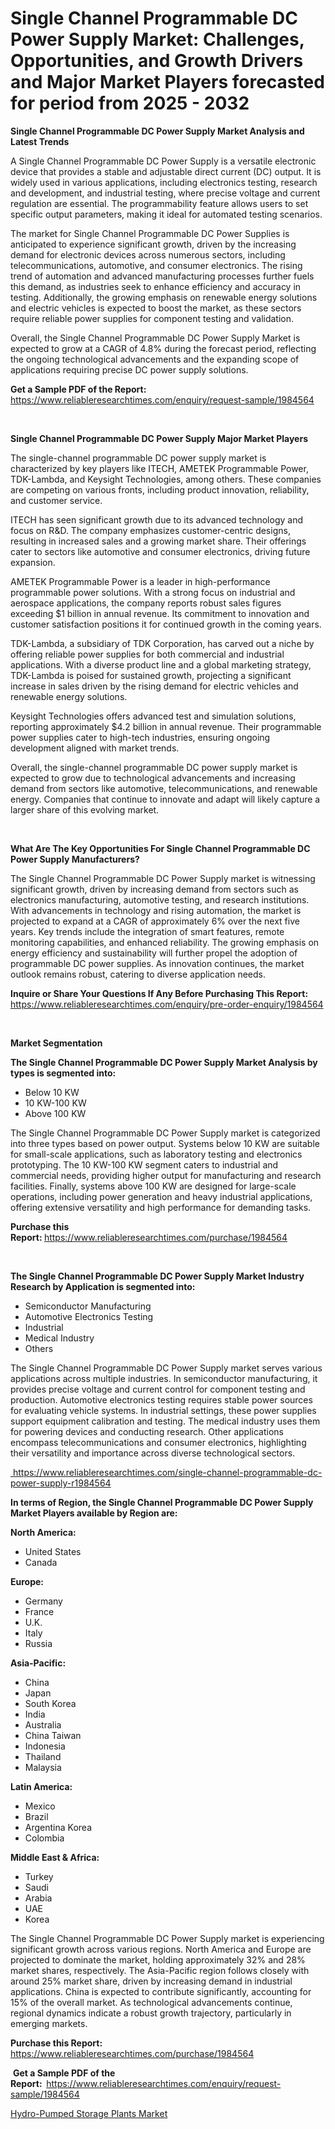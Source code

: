 <p><h1>Single Channel Programmable DC Power Supply Market: Challenges, Opportunities, and Growth Drivers and Major Market Players forecasted for period from 2025 - 2032</h1></p><p><strong>Single Channel Programmable DC Power Supply Market Analysis and Latest Trends</strong></p>
<p><p>A Single Channel Programmable DC Power Supply is a versatile electronic device that provides a stable and adjustable direct current (DC) output. It is widely used in various applications, including electronics testing, research and development, and industrial testing, where precise voltage and current regulation are essential. The programmability feature allows users to set specific output parameters, making it ideal for automated testing scenarios.</p><p>The market for Single Channel Programmable DC Power Supplies is anticipated to experience significant growth, driven by the increasing demand for electronic devices across numerous sectors, including telecommunications, automotive, and consumer electronics. The rising trend of automation and advanced manufacturing processes further fuels this demand, as industries seek to enhance efficiency and accuracy in testing. Additionally, the growing emphasis on renewable energy solutions and electric vehicles is expected to boost the market, as these sectors require reliable power supplies for component testing and validation. </p><p>Overall, the Single Channel Programmable DC Power Supply Market is expected to grow at a CAGR of 4.8% during the forecast period, reflecting the ongoing technological advancements and the expanding scope of applications requiring precise DC power supply solutions.</p></p>
<p><strong>Get a Sample PDF of the Report:&nbsp;</strong> <a href="https://www.reliableresearchtimes.com/enquiry/request-sample/1984564?utm_campaign=2304&utm_medium=2&utm_source=Github&utm_content=ia&utm_term=14022025&utm_id=single-channel-programmable-dc-power-supply">https://www.reliableresearchtimes.com/enquiry/request-sample/1984564</a></p>
<p>&nbsp;</p>
<p><strong>Single Channel Programmable DC Power Supply Major Market Players</strong></p>
<p><p>The single-channel programmable DC power supply market is characterized by key players like ITECH, AMETEK Programmable Power, TDK-Lambda, and Keysight Technologies, among others. These companies are competing on various fronts, including product innovation, reliability, and customer service.</p><p>ITECH has seen significant growth due to its advanced technology and focus on R&D. The company emphasizes customer-centric designs, resulting in increased sales and a growing market share. Their offerings cater to sectors like automotive and consumer electronics, driving future expansion.</p><p>AMETEK Programmable Power is a leader in high-performance programmable power solutions. With a strong focus on industrial and aerospace applications, the company reports robust sales figures exceeding $1 billion in annual revenue. Its commitment to innovation and customer satisfaction positions it for continued growth in the coming years.</p><p>TDK-Lambda, a subsidiary of TDK Corporation, has carved out a niche by offering reliable power supplies for both commercial and industrial applications. With a diverse product line and a global marketing strategy, TDK-Lambda is poised for sustained growth, projecting a significant increase in sales driven by the rising demand for electric vehicles and renewable energy solutions.</p><p>Keysight Technologies offers advanced test and simulation solutions, reporting approximately $4.2 billion in annual revenue. Their programmable power supplies cater to high-tech industries, ensuring ongoing development aligned with market trends.</p><p>Overall, the single-channel programmable DC power supply market is expected to grow due to technological advancements and increasing demand from sectors like automotive, telecommunications, and renewable energy. Companies that continue to innovate and adapt will likely capture a larger share of this evolving market.</p></p>
<p>&nbsp;</p>
<p><strong>What Are The Key Opportunities For Single Channel Programmable DC Power Supply Manufacturers?</strong></p>
<p><p>The Single Channel Programmable DC Power Supply market is witnessing significant growth, driven by increasing demand from sectors such as electronics manufacturing, automotive testing, and research institutions. With advancements in technology and rising automation, the market is projected to expand at a CAGR of approximately 6% over the next five years. Key trends include the integration of smart features, remote monitoring capabilities, and enhanced reliability. The growing emphasis on energy efficiency and sustainability will further propel the adoption of programmable DC power supplies. As innovation continues, the market outlook remains robust, catering to diverse application needs.</p></p>
<p><strong>Inquire or Share Your Questions If Any Before Purchasing This Report:</strong> <a href="https://www.reliableresearchtimes.com/enquiry/pre-order-enquiry/1984564?utm_campaign=2304&utm_medium=2&utm_source=Github&utm_content=ia&utm_term=14022025&utm_id=single-channel-programmable-dc-power-supply">https://www.reliableresearchtimes.com/enquiry/pre-order-enquiry/1984564</a></p>
<p>&nbsp;</p>
<p><strong>Market Segmentation</strong></p>
<p><strong>The Single Channel Programmable DC Power Supply Market Analysis by types is segmented into:</strong></p>
<p><ul><li>Below 10 KW</li><li>10 KW-100 KW</li><li>Above 100 KW</li></ul></p>
<p><p>The Single Channel Programmable DC Power Supply market is categorized into three types based on power output. Systems below 10 KW are suitable for small-scale applications, such as laboratory testing and electronics prototyping. The 10 KW-100 KW segment caters to industrial and commercial needs, providing higher output for manufacturing and research facilities. Finally, systems above 100 KW are designed for large-scale operations, including power generation and heavy industrial applications, offering extensive versatility and high performance for demanding tasks.</p></p>
<p><strong>Purchase this Report:&nbsp;</strong><a href="https://www.reliableresearchtimes.com/purchase/1984564?utm_campaign=2304&utm_medium=2&utm_source=Github&utm_content=ia&utm_term=14022025&utm_id=single-channel-programmable-dc-power-supply">https://www.reliableresearchtimes.com/purchase/1984564</a></p>
<p>&nbsp;</p>
<p><strong>The Single Channel Programmable DC Power Supply Market Industry Research by Application is segmented into:</strong></p>
<p><ul><li>Semiconductor Manufacturing</li><li>Automotive Electronics Testing</li><li>Industrial</li><li>Medical Industry</li><li>Others</li></ul></p>
<p><p>The Single Channel Programmable DC Power Supply market serves various applications across multiple industries. In semiconductor manufacturing, it provides precise voltage and current control for component testing and production. Automotive electronics testing requires stable power sources for evaluating vehicle systems. In industrial settings, these power supplies support equipment calibration and testing. The medical industry uses them for powering devices and conducting research. Other applications encompass telecommunications and consumer electronics, highlighting their versatility and importance across diverse technological sectors.</p></p>
<p><a href="https://www.reliableresearchtimes.com/single-channel-programmable-dc-power-supply-r1984564?utm_campaign=2304&utm_medium=2&utm_source=Github&utm_content=ia&utm_term=14022025&utm_id=single-channel-programmable-dc-power-supply">&nbsp;https://www.reliableresearchtimes.com/single-channel-programmable-dc-power-supply-r1984564</a></p>
<p><strong>In terms of Region, the Single Channel Programmable DC Power Supply Market Players available by Region are:</strong></p>
<p>
    <p> <strong> North America: </strong>
        <ul>
            <li>United States</li>
            <li>Canada</li>
        </ul>
        </p> 
    <p> <strong> Europe: </strong>
        <ul>
            <li>Germany</li>
            <li>France</li>
            <li>U.K.</li>
            <li>Italy</li>
            <li>Russia</li>
        </ul>
        </p> 
    <p> <strong> Asia-Pacific: </strong>
        <ul>
            <li>China</li>
            <li>Japan</li>
            <li>South Korea</li>
            <li>India</li>
            <li>Australia</li>
            <li>China Taiwan</li>
            <li>Indonesia</li>
            <li>Thailand</li>
            <li>Malaysia</li>
        </ul>
        </p> 
    <p> <strong> Latin America: </strong>
        <ul>
            <li>Mexico</li>
            <li>Brazil</li>
            <li>Argentina Korea</li>
            <li>Colombia</li>
        </ul>
        </p> 
    <p> <strong> Middle East & Africa: </strong>
        <ul>
            <li>Turkey</li>
            <li>Saudi</li>
            <li>Arabia</li>
            <li>UAE</li>
            <li>Korea</li>
        </ul>
    </p>
    </p>
<p><p>The Single Channel Programmable DC Power Supply market is experiencing significant growth across various regions. North America and Europe are projected to dominate the market, holding approximately 32% and 28% market shares, respectively. The Asia-Pacific region follows closely with around 25% market share, driven by increasing demand in industrial applications. China is expected to contribute significantly, accounting for 15% of the overall market. As technological advancements continue, regional dynamics indicate a robust growth trajectory, particularly in emerging markets.</p></p>
<p><strong>Purchase this Report: </strong><a href="https://www.reliableresearchtimes.com/purchase/1984564?utm_campaign=2304&utm_medium=2&utm_source=Github&utm_content=ia&utm_term=14022025&utm_id=single-channel-programmable-dc-power-supply">https://www.reliableresearchtimes.com/purchase/1984564</a></p>
<p>&nbsp;<strong>Get a Sample PDF of the Report:&nbsp;&nbsp;</strong><a href="https://www.reliableresearchtimes.com/enquiry/request-sample/1984564?utm_campaign=2304&utm_medium=2&utm_source=Github&utm_content=ia&utm_term=14022025&utm_id=single-channel-programmable-dc-power-supply">https://www.reliableresearchtimes.com/enquiry/request-sample/1984564</a></p>
<p><strong></strong></p>
<p><p><a href="https://github.com/ilonaenterline65/Market-Research-Report-List-1/blob/main/hydro-pumped-storage-plants-market.md?utm_campaign=2304&utm_medium=2&utm_source=Github&utm_content=ia&utm_term=14022025&utm_id=single-channel-programmable-dc-power-supply">Hydro-Pumped Storage Plants Market</a></p></p>